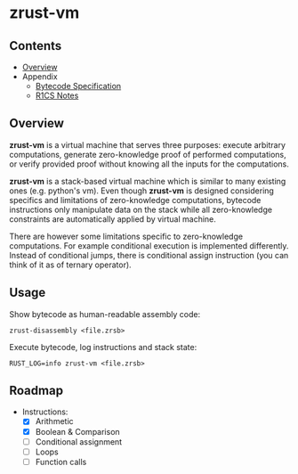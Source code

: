 # zrust-vm

## Contents

- [Overview](#Overview)
- Appendix
    - [Bytecode Specification](doc/bytecode.md)
    - [R1CS Notes](doc/r1cs.md)

## Overview

**zrust-vm** is a virtual machine that serves three purposes:
execute arbitrary computations,
generate zero-knowledge proof of performed computations,
or verify provided proof without knowing all the inputs for the computations.

**zrust-vm** is a stack-based virtual machine which is similar to many existing ones (e.g. python's vm).
Even though **zrust-vm** is designed considering specifics and limitations of zero-knowledge computations,
bytecode instructions only manipulate data on the stack while
all zero-knowledge constraints are automatically applied by virtual machine. 

There are however some limitations specific to zero-knowledge computations.
For example conditional execution is implemented differently.
Instead of conditional jumps, there is conditional assign instruction (you can think of it as of ternary operator).


## Usage

Show bytecode as human-readable assembly code:

    zrust-disassembly <file.zrsb>

Execute bytecode, log instructions and stack state:

    RUST_LOG=info zrust-vm <file.zrsb>

## Roadmap

- Instructions:
    - [x] Arithmetic
    - [x] Boolean & Comparison
    - [ ] Conditional assignment
    - [ ] Loops
    - [ ] Function calls
